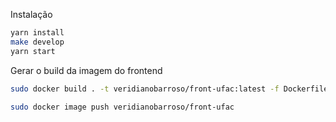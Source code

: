 Instalação

```bash
yarn install
make develop
yarn start
```


Gerar o build da imagem do frontend

```bash
sudo docker build . -t veridianobarroso/front-ufac:latest -f Dockerfile
```
```bash
sudo docker image push veridianobarroso/front-ufac
```

